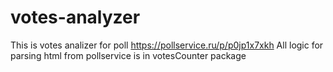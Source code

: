 # votes-analyzer
This is votes analizer for poll https://pollservice.ru/p/p0jp1x7xkh
All logic for parsing html from pollservice is in votesCounter package
